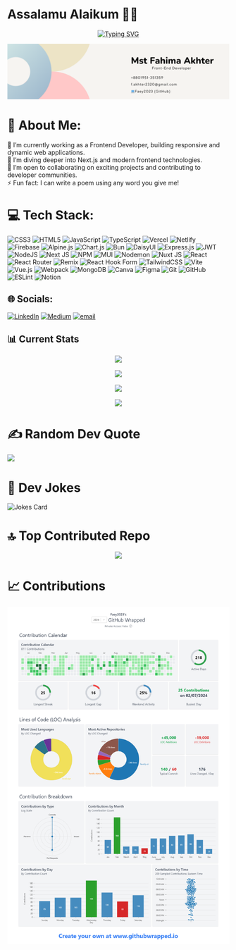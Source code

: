 # Assalamu Alaikum 👋🏼

<div align="center">

<a href="https://git.io/typing-svg">
  <img src="https://readme-typing-svg.demolab.com?font=Fira+Code&size=32&pause=50&color=FFFFFFFF&background=FFFFFF00&width=600&lines=I+am+Fahima+Akhter;A+Frontend+Developer;A+MERN+Stack+Enthusiast;I+build+user-friendly+web+apps" alt="Typing SVG" />
</a>

![Banner!](/assets/banner.png)

</div>

# 💫 About Me:

🔭 I’m currently working as a Frontend Developer, building responsive and dynamic web applications.<br>🌱 I’m diving deeper into Next.js and modern frontend technologies.<br>👯 I’m open to collaborating on exciting projects and contributing to developer communities.<br>⚡ Fun fact: I can write a poem using any word you give me!

# 💻 Tech Stack:

![CSS3](https://img.shields.io/badge/css3-%231572B6.svg?style=for-the-badge&logo=css3&logoColor=white) ![HTML5](https://img.shields.io/badge/html5-%23E34F26.svg?style=for-the-badge&logo=html5&logoColor=white) ![JavaScript](https://img.shields.io/badge/javascript-%23323330.svg?style=for-the-badge&logo=javascript&logoColor=%23F7DF1E) ![TypeScript](https://img.shields.io/badge/typescript-%23007ACC.svg?style=for-the-badge&logo=typescript&logoColor=white) ![Vercel](https://img.shields.io/badge/vercel-%23000000.svg?style=for-the-badge&logo=vercel&logoColor=white) ![Netlify](https://img.shields.io/badge/netlify-%23000000.svg?style=for-the-badge&logo=netlify&logoColor=#00C7B7) ![Firebase](https://img.shields.io/badge/firebase-%23039BE5.svg?style=for-the-badge&logo=firebase) ![Alpine.js](https://img.shields.io/badge/alpinejs-white.svg?style=for-the-badge&logo=alpinedotjs&logoColor=%238BC0D0) ![Chart.js](https://img.shields.io/badge/chart.js-F5788D.svg?style=for-the-badge&logo=chart.js&logoColor=white) ![Bun](https://img.shields.io/badge/Bun-%23000000.svg?style=for-the-badge&logo=bun&logoColor=white) ![DaisyUI](https://img.shields.io/badge/daisyui-5A0EF8?style=for-the-badge&logo=daisyui&logoColor=white) ![Express.js](https://img.shields.io/badge/express.js-%23404d59.svg?style=for-the-badge&logo=express&logoColor=%2361DAFB) ![JWT](https://img.shields.io/badge/JWT-black?style=for-the-badge&logo=JSON%20web%20tokens) ![NodeJS](https://img.shields.io/badge/node.js-6DA55F?style=for-the-badge&logo=node.js&logoColor=white) ![Next JS](https://img.shields.io/badge/Next-black?style=for-the-badge&logo=next.js&logoColor=white) ![NPM](https://img.shields.io/badge/NPM-%23CB3837.svg?style=for-the-badge&logo=npm&logoColor=white) ![MUI](https://img.shields.io/badge/MUI-%230081CB.svg?style=for-the-badge&logo=mui&logoColor=white) ![Nodemon](https://img.shields.io/badge/NODEMON-%23323330.svg?style=for-the-badge&logo=nodemon&logoColor=%BBDEAD) ![Nuxt JS](https://img.shields.io/badge/Nuxt-002E3B?style=for-the-badge&logo=nuxt.js&logoColor=#00DC82) ![React](https://img.shields.io/badge/react-%2320232a.svg?style=for-the-badge&logo=react&logoColor=%2361DAFB) ![React Router](https://img.shields.io/badge/React_Router-CA4245?style=for-the-badge&logo=react-router&logoColor=white) ![Remix](https://img.shields.io/badge/remix-%23000.svg?style=for-the-badge&logo=remix&logoColor=white) ![React Hook Form](https://img.shields.io/badge/React%20Hook%20Form-%23EC5990.svg?style=for-the-badge&logo=reacthookform&logoColor=white) ![TailwindCSS](https://img.shields.io/badge/tailwindcss-%2338B2AC.svg?style=for-the-badge&logo=tailwind-css&logoColor=white) ![Vite](https://img.shields.io/badge/vite-%23646CFF.svg?style=for-the-badge&logo=vite&logoColor=white) ![Vue.js](https://img.shields.io/badge/vue.js-%2335495e.svg?style=for-the-badge&logo=vuedotjs&logoColor=%234FC08D) ![Webpack](https://img.shields.io/badge/webpack-%238DD6F9.svg?style=for-the-badge&logo=webpack&logoColor=black) ![MongoDB](https://img.shields.io/badge/MongoDB-%234ea94b.svg?style=for-the-badge&logo=mongodb&logoColor=white) ![Canva](https://img.shields.io/badge/Canva-%2300C4CC.svg?style=for-the-badge&logo=Canva&logoColor=white) ![Figma](https://img.shields.io/badge/figma-%23F24E1E.svg?style=for-the-badge&logo=figma&logoColor=white) ![Git](https://img.shields.io/badge/git-%23F05033.svg?style=for-the-badge&logo=git&logoColor=white) ![GitHub](https://img.shields.io/badge/github-%23121011.svg?style=for-the-badge&logo=github&logoColor=white) ![ESLint](https://img.shields.io/badge/ESLint-4B3263?style=for-the-badge&logo=eslint&logoColor=white) ![Notion](https://img.shields.io/badge/Notion-%23000000.svg?style=for-the-badge&logo=notion&logoColor=white)

## 🌐 Socials:

[![LinkedIn](https://img.shields.io/badge/LinkedIn-%230077B5.svg?logo=linkedin&logoColor=white)](https://linkedin.com/in/fahima-akhter-faey2023) [![Medium](https://img.shields.io/badge/Medium-12100E?logo=medium&logoColor=white)](https://medium.com/@@faey2023) [![email](https://img.shields.io/badge/Email-D14836?logo=gmail&logoColor=white)](mailto:f.akhter2320@gmail.com)

## 📊 Current Stats

<div align="center">
  
![](https://nirzak-streak-stats.vercel.app/?user=faey2023&theme=radical&hide_border=false)<br/>
  
![](https://github-readme-stats.vercel.app/api?username=faey2023&theme=radical&hide_border=false&include_all_commits=true&count_private=true)<br/>

![](http://github-profile-summary-cards.vercel.app/api/cards/profile-details?username=faey2023&theme=bear)<br/>

![](https://github-readme-stats.vercel.app/api/top-langs/?username=faey2023&theme=radical&hide_border=false&include_all_commits=true&count_private=true&layout=compact)

</div>

# ✍️ Random Dev Quote

![](https://quotes-github-readme.vercel.app/api?type=horizontal&theme=radical)

# 🤭 Dev Jokes

![Jokes Card](https://readme-jokes.vercel.app/api?hideBorder)

# 🔝 Top Contributed Repo

<div align="center">

![](https://github-contributor-stats.vercel.app/api?username=faey2023&limit=5&theme=dark&combine_all_yearly_contributions=true)

</div>

# 📈 Contributions

![contribution chart!](/assets/github-wrapped.png)
